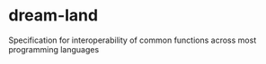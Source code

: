 # dream-land
Specification for interoperability of common functions across most programming languages
